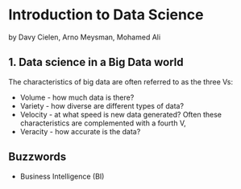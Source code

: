 # Introduction to Data Science #
by Davy Cielen, Arno Meysman, Mohamed Ali

## 1. Data science in a Big Data world ##
The characteristics of big data are often referred to as the three Vs:
* Volume - how much data is there?
* Variety - how diverse are different types of data?
* Velocity - at what speed is new data generated?
Often these characteristics are complemented with a fourth V,
* Veracity - how accurate is the data?

## Buzzwords ##
* Business Intelligence (BI)
